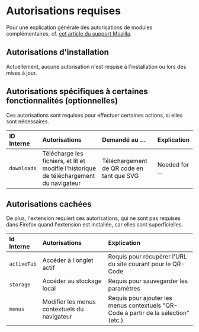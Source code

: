 # Autorisations requises

Pour une explication générale des autorisations de modules complémentaires, cf. [cet article du support Mozilla](
https://support.mozilla.org/fr/kb/messages-de-demande-de-autorisation-pour-les-extensi).

## Autorisations d'installation

Actuellement, aucune autorisation n'est requise à l'installation ou lors des mises à jour.

## Autorisations spécifiques à certaines fonctionnalités (optionnelles)

Ces autorisations sont requises pour effectuer certaines actions, si elles sont nécessaires.

|  ID Interne | Autorisations                                                                           | Demandé au …                              | Explication  |
|:------------|:----------------------------------------------------------------------------------------|:------------------------------------------|:-------------|
| `downloads` | Télécharge les fichiers, et lit et modifie l'historique de téléchargement du navigateur | Téléchargement de QR code en tant que SVG | Needed for … |

## Autorisations cachées
De plus, l'extension requiert ces autorisations, qui ne sont pas requises dans Firefox quand l'extension est installée, car elles sont superficielles.

| Id Interne  | Autorisations                                | Explication                                                                           |
|:------------|:---------------------------------------------|:--------------------------------------------------------------------------------------|
| `activeTab` | Accéder à l'onglet actif                     | Requis pour récupérer l'URL du site courant pour le QR-Code                           |
| `storage`   | Accéder au stockage local                    | Requis pour sauvegarder les paramètres                                                |
| `menus`     | Modifier les menus contextuels du navigateur | Requis pour ajouter les menus contextuels "QR-Code à partir de la sélection" (etc.)   |
